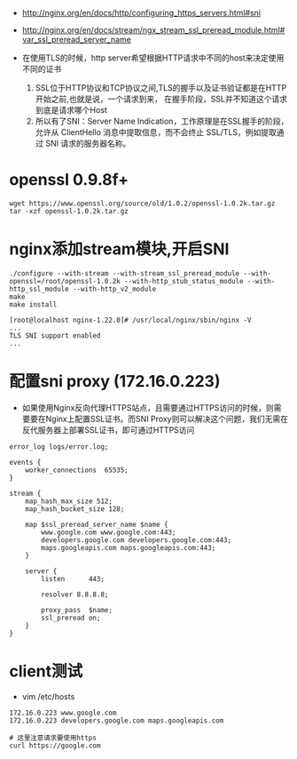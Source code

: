 * http://nginx.org/en/docs/http/configuring_https_servers.html#sni
* http://nginx.org/en/docs/stream/ngx_stream_ssl_preread_module.html#var_ssl_preread_server_name

* 在使用TLS的时候，http server希望根据HTTP请求中不同的host来决定使用不同的证书
  1. SSL位于HTTP协议和TCP协议之间,TLS的握手以及证书验证都是在HTTP开始之前,也就是说，一个请求到来， 在握手阶段，SSL并不知道这个请求到底是请求哪个Host
  2. 所以有了SNI：Server Name Indication，工作原理是在SSL握手的阶段，允许从 ClientHello 消息中提取信息，而不会终止 SSL/TLS，例如提取通过 SNI 请求的服务器名称。

# openssl 0.9.8f+
```
wget https://www.openssl.org/source/old/1.0.2/openssl-1.0.2k.tar.gz
tar -xzf openssl-1.0.2k.tar.gz
```

# nginx添加stream模块,开启SNI
```
./configure --with-stream --with-stream_ssl_preread_module --with-openssl=/root/openssl-1.0.2k --with-http_stub_status_module --with-http_ssl_module --with-http_v2_module
make
make install
```
```
[root@localhost nginx-1.22.0]# /usr/local/nginx/sbin/nginx -V
...
TLS SNI support enabled
...
```

# 配置sni proxy (172.16.0.223)
* 如果使用Nginx反向代理HTTPS站点，且需要通过HTTPS访问的时候，则需要要在Nginx上配置SSL证书。而SNI Proxy则可以解决这个问题，我们无需在反代服务器上部署SSL证书，即可通过HTTPS访问
```
error_log logs/error.log;

events {
    worker_connections  65535;
}

stream {
    map_hash_max_size 512;
    map_hash_bucket_size 128;

    map $ssl_preread_server_name $name {
        www.google.com www.google.com:443;
        developers.google.com developers.google.com:443;
        maps.googleapis.com maps.googleapis.com:443;
    }

    server {
        listen      443;

        resolver 8.8.8.8;

        proxy_pass  $name;
        ssl_preread on;
    }
}
```

# client测试
* vim /etc/hosts
```
172.16.0.223 www.google.com
172.16.0.223 developers.google.com maps.googleapis.com
```
```
# 这里注意请求要使用https
curl https://google.com
```